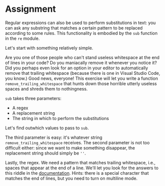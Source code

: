# Assignment

Regular expressions can also be used to perform substitutions in text:
you can ask any substring that matches a certain pattern
to be replaced according to some rules. This functionality
is embodied by the `sub` function in the `re` module.

Let's start with something relatively simple.

Are you one of those people who can't stand useless whitespace
at the end of lines in your code? Do you maniacally
remove it whenever you notice it? Did you perhaps
even look for an option in your editor to automatically
remove that trailing whitespace (because there is one in Visual Studio Code, you know.)
Good news, everyone! This exercise will let you write a function `remove_trailing_whitespace` that hunts down those horrible
utterly useless spaces and shreds them to nothingness.

`sub` takes three parameters:

* A regex
* A replacement string
* The string in which to perform the substitutions

Let's find outwhich values to pass to `sub`.

The third parameter is easy: it's whatever string `remove_trailing_whitespace` receives.
The second parameter is not too difficult either: since we want
to make something disappear, the replacement string should simply be `''`.

Lastly, the regex. We need a pattern that matches trailing whitespace, i.e.,
spaces that appear at the end of a line. We'll let you look for the answers
to this riddle in the [documentation](https://docs.python.org/3/library/re.html).
Hints: there is a special character that matches the end of lines, but you
need to turn on multiline mode.